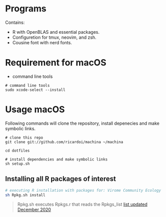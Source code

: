 # Programs

Contains:
- R with OpenBLAS and essential packages.
- Configuretion for tmux, neovim, and zsh.
- Cousine font with nerd fonts.

# Requirement for macOS
- command line tools

```shell
# command line tools
sudo xcode-select --install
```

# Usage macOS 

Following commands will clone the repository, install depenecies and make symbolic links.

```shell
# clone this repo
git clone git://github.com/ricardoi/machina ~/machina

cd dotfiles

# install dependencies and make symbolic links
sh setup.sh
```


## Installing all R packages of interest
```bash
# executing R installation with packages for: Virome Community Ecology and Evolution
sh Rpkg.sh install
```
> Rpkg.sh executes Rpkgs.r that reads the Rpkgs_list [list updated December 2020](https://github.com/ricardoi/machina/blob/master/Rpkgs_list)

